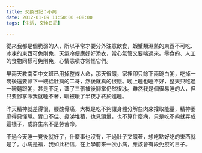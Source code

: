 ```yaml
---
title: 交換日記：小病
date: 2012-01-09 11:50:00 +08:00
tags: [生活, 交換日記]

---
```


從來我都是個脆弱的人，所以平常才要分外注意飲食，蝦蟹類濕熱的東西不可吃、冰凍的東西可免則免，天氣冷便應好好添衣，當心氣管又要喘過來。零食的、人工的食物同樣可免則免，心情恚嗔亦常怪它們。  
  
早兩天教南亞中文班已用掉整條人命，那天很餓，家裡卻只餘下兩碗白粥，吃掉一碗後還要餘下一碗給肚痌的二哥，然後就真的很餓。晚上睡也睡不好，整天只吃過一碗麵跟粥，甚是不足，蓋了三張被後腳掌仍然很冰。雖然我是個很易睡的人，但只要腳掌冷我就睡不著，暖被暖了半夜才終於進睡。  
  
昨天精神就差得很，腰酸骨痛，大概是吃不夠讓身體分解些肉來攉取能量，精神萎靡得只懂睡。胃口不佳、鼻涕堆積，也見頭暈，也不算什麼病，只是吃不夠就弄成這樣子，或許生來不是勞苦命。  
  
不過今天睡一覺後就好了，什麼事也沒有，不過肚子又餓著，想吃點好吃的東西就是了。小病是福，我如此相信，在上學前來一次小病，應該會有段免疫的日子。
